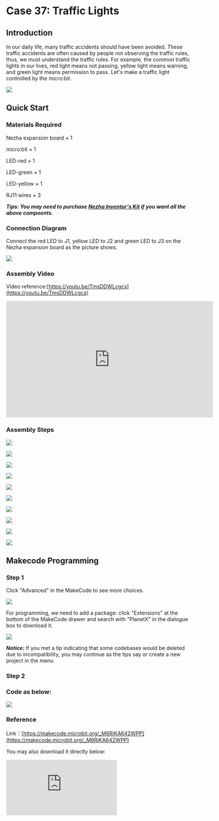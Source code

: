 ﻿# Case 37: Traffic Lights

## Introduction

In our daily life, many traffic accidents should have been avoided. These traffic accidents are often caused by people not observing the traffic rules, thus, we must understand the traffic rules. For example, the common traffic lights in our lives, red light means not passing, yellow light means warning, and green light means permission to pass. Let's make a traffic light controlled by the micro:bit.

![](https://wiki-media-ef.oss-cn-hongkong.aliyuncs.com//images/case_01_01.png)

## Quick Start


### Materials Required

Nezha expansion board × 1

micro:bit × 1

LED-red × 1

LED-green × 1

LED-yellow × 1

RJ11 wires × 3

***Tips: You may need to purchase [Nezha Inventor's Kit](https://www.elecfreaks.com/nezha-inventor-s-kit-for-micro-bit-without-micro-bit-board.html) if you want all the above compoents.***

### Connection Diagram

Connect the red LED to J1, yellow LED to J2 and green LED to J3 on the Nezha expansion board as the picture shows.


![](https://wiki-media-ef.oss-cn-hongkong.aliyuncs.com//images/case_01_03.png)



### Assembly Video


Video reference:[https://youtu.be/TmsDDWLcgcs](https://youtu.be/TmsDDWLcgcs)

<iframe width="560" height="315" src="https://www.youtube.com/embed/TmsDDWLcgcs" frameborder="0" allow="accelerometer; autoplay; clipboard-write; encrypted-media; gyroscope; picture-in-picture" allowfullscreen></iframe>


### Assembly Steps

![](https://wiki-media-ef.oss-cn-hongkong.aliyuncs.com//images/case_step_01_01.png)

![](https://wiki-media-ef.oss-cn-hongkong.aliyuncs.com//images/case_step_01_02.png)

![](https://wiki-media-ef.oss-cn-hongkong.aliyuncs.com//images/case_step_01_03.png)

![](https://wiki-media-ef.oss-cn-hongkong.aliyuncs.com//images/case_step_01_04.png)

![](https://wiki-media-ef.oss-cn-hongkong.aliyuncs.com//images/case_step_01_05.png)

![](https://wiki-media-ef.oss-cn-hongkong.aliyuncs.com//images/case_step_01_06.png)

![](https://wiki-media-ef.oss-cn-hongkong.aliyuncs.com//images/case_step_01_07.png)

![](https://wiki-media-ef.oss-cn-hongkong.aliyuncs.com//images/case_step_01_08.png)

![](https://wiki-media-ef.oss-cn-hongkong.aliyuncs.com//images/case_step_01_09.png)

![](https://wiki-media-ef.oss-cn-hongkong.aliyuncs.com//images/case_step_01_10.png)



## Makecode Programming

### Step 1
Click "Advanced" in the MakeCode to see more choices.

![](https://wiki-media-ef.oss-cn-hongkong.aliyuncs.com//images/case_01_10.png)

For programming, we need to add a package: click "Extensions" at the bottom of the MakeCode drawer and search with "PlanetX" in the dialogue box to download it.

![](https://wiki-media-ef.oss-cn-hongkong.aliyuncs.com//images/case_01_11.png)

***Notice:*** If you met a tip indicating that some codebases would be deleted due to incompatibility, you may continue as the tips say or create a new project in the menu.

### Step 2
### Code as below:

![](https://wiki-media-ef.oss-cn-hongkong.aliyuncs.com//images/case_01_12.png)


### Reference
Link：[https://makecode.microbit.org/_M6RiKA642WPP](https://makecode.microbit.org/_M6RiKA642WPP)

You may also download it directly below:

<div
    style={{
        position: 'relative',
        paddingBottom: '60%',
        overflow: 'hidden',
    }}
>
    <iframe
        src="https://makecode.microbit.org/_M6RiKA642WPP"
        frameborder="0"
        sandbox="allow-popups allow-forms allow-scripts allow-same-origin"
        style={{
            position: 'absolute',
            width: '100%',
            height: '100%',
        }}
    />
</div>

### Result
The red LED lights on for 5 seconds and then lights off; the yellow LED lights on for 2 seconds and off then; the green LED lights on for 5 seconds and off then.

![](https://wiki-media-ef.oss-cn-hongkong.aliyuncs.com//images/case-gif-01.gif)
